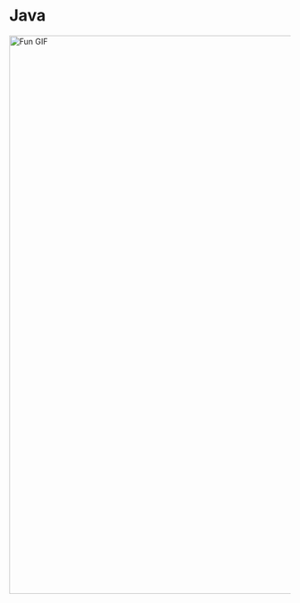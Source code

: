 # Java
<img src="https://i.giphy.com/media/v1.Y2lkPTc5MGI3NjExNHZhd2l5ZGwxMXh0Z3lnNGdsN3pnaWd2dTd3YXo3aTV0Z2VlbGx2aiZlcD12MV9pbnRlcm5hbF9naWZfYnlfaWQmY3Q9Zw/GWmhzOnByIYwdr0pHH/giphy-downsized-large.gif" 
alt="Fun GIF" style="width:1000px; height:auto;">
